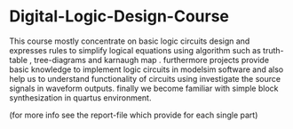 # Digital-Logic-Design-Course
This course mostly concentrate on basic logic circuits design and expresses rules to simplify logical equations using algorithm such as truth-table , tree-diagrams and karnaugh map . furthermore projects provide basic knowledge to implement logic circuits in modelsim software and also help us to understand functionality of circuits using investigate the source signals in waveform outputs. finally we become familiar with simple block synthesization in quartus environment.

(for more info see the report-file which provide for each single part)


